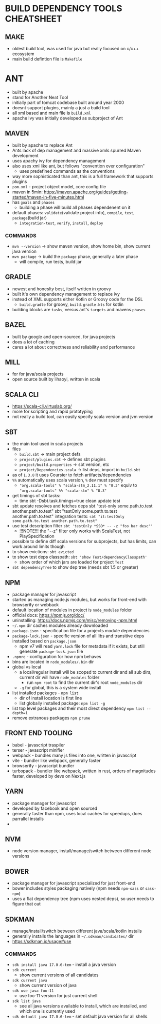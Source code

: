 # BUILD DEPENDENCY TOOLS CHEATSHEET

## MAKE
- oldest build tool, was used for java but really focused on c/c++ ecosystem
- main build defintion file is `Makefile`

# ANT
-  built by apache
-  stand for Another Neat Tool
- initially part of tomcat codebase built around year 2000
- doesnt support plugins, mainly a just a build tool
- all xml based and main file is `build.xml`
- apache Ivy was initially developed as subproject of Ant

## MAVEN
- built by apache to replace Ant
- Ants lack of dep management and massive xmls spurred Maven development
- uses apachy ivy for dependency management
- also uses xml like ant, but follows "convention over configuration"
    - uses predefined commands as the conventions
- way more sophisticated than ant, this is a full framework that supports plugins
- `pom.xml` - project object model, core config file
- maven in 5min: https://maven.apache.org/guides/getting-started/maven-in-five-minutes.html
- has `goals` and `phases`
    - building a phase will build all phases dependenent on it
- default phases: `validate`(validate project info), `compile`, `test`, `package`(build jar)
    - `integration-test`, `verify`, `install`, `deploy`
### COMMANDS
- `mvn --version` -> show maven version, show home bin, show current java version
- `mvn package` -> build the `package` phase, generally a later phase
    - will compile, run tests, build jar

## GRADLE
- newest and honeslty best, itself written in groovy
- built it's own dependency management to replace ivy
- instead of XML supports either Kotlin or Groovy code for the DSL
    - `build.gradle` for groovy, `build.gradle.kts` for kotlin
- building blocks are `tasks`, versus ant's `targets` and mavens `phases`

## BAZEL
- built by google and open-sourced, for java projects
- does a lot of caching
- cares a lot about correctness and reliability and performance

## MILL
- for for java/scala projects
- open source built by lihaoyi, written in scala

## SCALA CLI
- https://scala-cli.virtuslab.org/
- more for scripting and rapid prototyping
- not really a build tool, can easily specify scala version and jvm version

## SBT
- the main tool used in scala projects
- files
    - `build.sbt` -> main project defs
    - `project/plugins.sbt` -> defines sbt plugins
    - `project/build.properties` -> sbt version, etc
    - `project/Dependencies.scala` -> list deps, import in `build.sbt`
- as of `1.3.0` it uses Coursier to fetch artifacts/dependencies
- `%%` automatically uses scala version, `%` dev must specify
    - `"org.scala-tools" % "scala-stm_2.11.1" % "0.3"` equiv to `"org.scala-tools" %% "scala-stm" % "0.3"`
- get timings of sbt tasks:
    - time sbt -Dsbt.task.timings=true clean update test
- sbt update resolves and fetches deps
 sbt "test-only some.path.to.test another.path.to.test"
 sbt "testOnly some.path.to.test another.path.to.test"
 integration tests: `sbt "it:testOnly some.path.to.test another.path.to.test"`
- use test description filter `sbt 'testOnly *SSO* -- -z "foo bar desc"'`
   - !!!NOTE!!! the "--z" filter only works with ScalaTest, not PlaySpecification
- possible to define diff scala versions for subprojects, but has limits, can work around limits though
- to show evictions: `sbt evicted`
 - to show test deps classpath: `sbt 'show Test/dependencyClasspath'`
    - show order of which jars are loaded for project `Test`
- `sbt dependencyTree` to show dep tree (needs sbt 1.5 or greater)

## NPM
- package manager for javascript
- started as managing node.js modules, but works for front-end with browserify or webback
- default location of modules in project is `node_modules` folder
- official docs: https://npmjs.org/doc/
- uninstalling: https://docs.npmjs.com/misc/removing-npm.html
- `~/.npm` dir caches modules already downloaded
- `package.json` - specification file for a projects module dependencies
- `package-lock.json` - specific version of all libs and transitive deps installed based on `package.json`
    - npm v7 will read `yarn.lock` file for metadata if it exists, but still generate `package-lock.json` file
- `.npmrc` - configuration for how npm behaves
- bins are located in `node_modules/.bin` dir
- global vs local
    - a local/regular install will be scoped to current dir and all sub dirs, current dir will have `node_modules` folder
        - run `npm root` to find the current dir's root `node_modules` dir
    - `-g` for global, this is a system wide install
- list installed packages - `npm list`
    - dir of install location is first line
    - list globally installed package: `npm list -g`
- list top level packages and their most direct dependency
    `npm list --depth=1`
- remove extranous packages
    `npm prune`

## FRONT END TOOLING
- babel - javascript traspiler
- terser - javascript minifier
- webpack - bundles many js files into one, written in javascript
- vite - bundler like webpack, generally faster
- browserify - javascript bundler
- turbopack - bundler like webpack, written in rust, orders of magnitudes faster, developed by devs on Next.js

## YARN
- package manager for javascript
- developed by facebook and open sourced
- generally faster than npm, uses local caches for speedups, does parrallel installs
- 

## NVM
- node version manager, install/manage/switch between different node versions

## BOWER
- package manager for javascript specialized for just front-end
- bower includes styles packaging natively (npm needs `npm-sass` or `sass-npm`)
- uses a flat dependency tree (npm uses nested deps), so user needs to figure that out

## SDKMAN
- manage/install/switch between different java/scala/kotlin installs
- generally installs the languages in `~/.sdkman/candidates/` dir
- https://sdkman.io/usage#use
### COMMANDS
- `sdk install java 17.0.6-tem` - install a java version
- `sdk current`
    - show current versions of all candidates
- `sdk current java`
    - show current version of java
- `sdk use java foo-11`
    - use foo-11 version for just current shell
- `sdk list java`
    - see all java versions available to install, which are installed, and which one is currently used
- `sdk default java 17.0.6-tem` - set default java version for all shells
